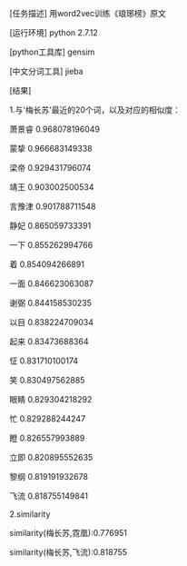 [任务描述] 用word2vec训练《琅琊榜》原文

[运行环境] python 2.7.12

[python工具库] gensim

[中文分词工具] jieba


[结果]

1.与'梅长苏'最近的20个词，以及对应的相似度：

萧景睿 0.968078196049

蒙挚 0.966683149338

梁帝 0.929431796074

靖王 0.903002500534

言豫津 0.901788711548

静妃 0.865059733391

一下 0.855262994766

着 0.854094266891

一面 0.846623063087

谢弼 0.844158530235

以目 0.838224709034

起来 0.83473688364

怔 0.831710100174

笑 0.830497562885

眼睛 0.829304218292

忙 0.829288244247

瞪 0.826557993889

立即 0.820895552635

黎纲 0.819191932678

飞流 0.818755149841


2.similarity

similarity(梅长苏,霓凰):0.776951

similarity(梅长苏,飞流):0.818755
